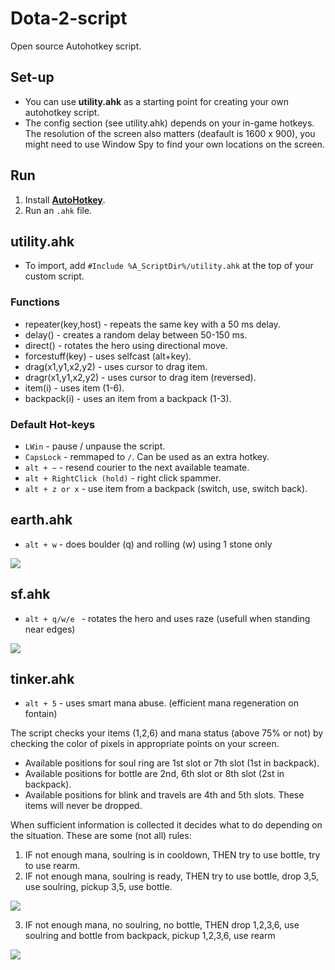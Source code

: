 # Dota-2-script
Open source Autohotkey script.

## Set-up
* You can use **utility.ahk** as a starting point for creating your own autohotkey script.
* The config section (see utility.ahk) depends on your in-game hotkeys. The resolution of the screen also matters (deafault is 1600 x 900), you might need to use Window Spy to find your own locations on the screen.

## Run
1. Install [**AutoHotkey**](https://autohotkey.com/download/).
2. Run an `.ahk` file.

## utility.ahk
* To import, add `#Include %A_ScriptDir%/utility.ahk` at the top of your custom script.

### Functions 
* repeater(key,host) - repeats the same key with a 50 ms delay.
* delay() - creates a random delay between 50-150 ms.
* direct() - rotates the hero using directional move.
* forcestuff(key) - uses selfcast (alt+key).
* drag(x1,y1,x2,y2) - uses cursor to drag item.
* dragr(x1,y1,x2,y2) - uses cursor to drag item (reversed).
* item(i) - uses item (1-6).
* backpack(i) - uses an item from a backpack (1-3).

### Default Hot-keys
* `LWin` - pause / unpause the script.
* `CapsLock` - remmaped to `/`. Can be used as an extra hotkey.
* `alt + ~` - resend courier to the next available teamate.
* `alt + RightClick (hold)` - right click spammer.
* `alt + z or x` - use item from a backpack (switch, use, switch back).


## earth.ahk 
* `alt + w` - does boulder (q) and rolling (w) using 1 stone only

<a href='https://photos.google.com/share/AF1QipM8nC1isaOdMMlGHSjo88Px1PB5M1THSoTuINmtbAm3NNHSegNHH_GVnNDj9CCp8A?key=dlFGSDhidFUxUnVsQjRRVFZNQV96ZU1Ka1BLWFJR'/><img src='https://lh3.googleusercontent.com/F8ax7MZDXmUAtYzHfyWWTO7B47j4_yoDumuIlCqyAfF6AQVibhe5z9wd5B4ybFTawIXXsVSBpg3vadq6KnIlhSqODRVoUVX4GfPknTgjfI02C71VXu7CNhaf4r6XHJPJyyCWvrAdYN7YuxqQ3c2GNBYNwtEm4-yeRKoJqIVBKROE-YN2_tYdTsNuiKIF8lYXKehtQ0vyGcUNbgwD0q3n8l1O5eZsD7c5uvnIXRWSeVzYxEJxp3HXQJKrtzWyDssTIIRjXML-1_M5ZQZvidsLlp188Q5OBAZyTVWf-KCCALCGBoxKKCTa7tElGRPyYgirdnxwT1eAQT9PfV4zC7208oLKQcwqxUeyGm4YvpiZ2b_ZImb7_ibMgTzJdo_jZhpI8Mz2Bu73R7bHtVPwi_2WAiemuTQ404Fd_btl8ciaC06TcBDUWPnK08Rd0drAeTzJij3HKzR41U_tKkOs5t2bl3YGV5vgJQuAIswYtTQU96m3i7zY2QeK38IxWK8nHzuAiJ6dWs0uQ10yoq6qlpgZZQcTwMFMq2-lgs_p-XBpULplD9S1xKcYKiT4pq0qdiRxWxEbe0GNVkphXWuac8XCjrV9jHaXTd_8VaNq9QCm0pBUvD0J6St-rB0owzspaPqUrVQl56kkrUa2rRfANT6oVGn4Mg2SWrVe_A=w1364-h767-no' /></a>


## sf.ahk 
* `alt + q/w/e ` - rotates the hero and uses raze (usefull when standing near edges)

<a href='https://photos.google.com/share/AF1QipOaeWFNBmnsrGPRVVeBfvAHFLoG3BEPnL8deRxEz6tjUJ2gMzO_HlnzdWzvh_5gag?key=Rk4wUEpIcTQ5OFZmSGtXY2xibURGemRnNXhZWmJR'/><img src='https://lh3.googleusercontent.com/D3KiasiCK-EDmF9-cTGhRNxtj-moqzE6sfrHSQAfuFFP4XDNCB1lMLjEI4R-S6usJB_UTceTpaFE9Rc2cF30kd6aXHIrRrFXjlH6ZhPndKKJIOlmH-wtLccBJojQr0fGZQiKKA58Uw6esEMqmiGEV3YRIE91rNJ-59sqLEgbqsWBtB3yJSygAFcxRnfYspVr-K6_bLM-cSeZ6-gORIGJDas_Avgd0ueHz01GmElNP232jmhlNriaC_f7lLcRA9KsRFXnnpMDFLwnTYrh61uT9DDYP3ijXM_betTzZp1A7qWcoE6u_B2lsmeMlxVRGBdzAe6TB8Z85ZjPEwWRyeM1CNqKSEm8fdufOtZNj9Vi2eHYR0lUoq36JJexrZNh5255VUoH14RMbuYowQVPRqK8BuHxVHbEZ3VCgB_vQkW8XMrc-oD-M1rZ4vKghPKD90IKbQ88UvHzPnjSuhTpDKFwrqj0g8hQtMDl-fpLPIQdufybLe2AAKSrhvEXU-smnrVXwBNC3hmFK2BlBnsBD9TNo6xZZn3j6yjghI5m-ZFHqSxURCgS-tOu0ZQ3hRJGNVCkD4BTgF6u60FvRAUE7RKSzjdEk407J1oshlU2qC8z1d3WuzVqzlY_9LQDkiE4N2aEeQ3vN326BiBGk2K48yzuVxYs-050N1_SIw=w1364-h767-no' /></a>


## tinker.ahk 
* `alt + 5` - uses smart mana abuse. (efficient mana regeneration on fontain)

The script checks your items (1,2,6) and mana status (above 75% or not) by checking the color of pixels in appropriate points on your screen. 

* Available positions for soul ring are 1st slot or 7th slot (1st in backpack).
* Available positions for bottle are 2nd, 6th slot or 8th slot (2st in backpack). 
* Available positions for blink and travels are 4th and 5th slots. These items will never be dropped. 

When sufficient information is collected it decides what to do depending on the situation. These are some (not all) rules:

1. IF not enough mana, soulring is in cooldown, THEN try to use bottle, try to use rearm. 
2. IF not enough mana, soulring is ready, THEN try to use bottle, drop 3,5, use soulring, pickup 3,5, use bottle.

<a href='https://photos.google.com/share/AF1QipO0GWQpaQXsnX_UpXqlOrz7vhFJKIE3eubbmNgkc8bWicxp3op1CKgoYAub0sP5pA?key=UGRpV2RQXzR2MTZOelFqMWFzYzhJOVUyQlU2UHd3&source=ctrlq.org'><img src='https://lh3.googleusercontent.com/8hI9I257oc9hCYSjW_Vgho6wgRWcJlx45cYA8bxFpdSjUHWnzSLI4efPeBAuQ_8yyk5a3HNcxb9Hh67uZ4MGEVNwOZx66s9xng8wZqvm2PiLhm1gUSput_tfbJ6seVXG-4zQzHQNhWg' /></a>

3. IF not enough mana, no soulring, no bottle, THEN drop 1,2,3,6, use soulring and bottle from backpack, pickup 1,2,3,6, use rearm

<a href='https://photos.google.com/share/AF1QipPHxg-puAPJUO4gUxWpQhmGcjgR3DW2WUMQ-ydxDNFzCVrodZS2yP8ufrPkKSnCpA?key=c2tEOTlELWNOdTRWeXN3TnlOSXpLSS1Wc3NxQjJR&source=ctrlq.org'><img src='https://lh3.googleusercontent.com/HOzm8Ji4t_5QGFLn5FvFzdZl5bApNQkJY60Or09EoDvoTuctVSLxTHXTvgoKEUkdaR3UqKbNtD6b3DnQBxPKLsMbN0cPwgaSKo9dhTh6LM2o13S-SKXIJjb4-vuyp-wJ9KsEadney8A' /></a>
